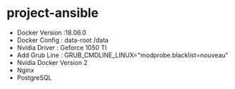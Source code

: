 # project-ansible

- Docker Version :18.06.0
- Docker Config : data-root /data
- Nvidia Driver  : Geforce 1050 TI
- Add Grub Line  :
  GRUB_CMDLINE_LINUX="modprobe.blacklist=nouveau"
- Nvidia Docker Version 2
- Nginx
- PostgreSQL
